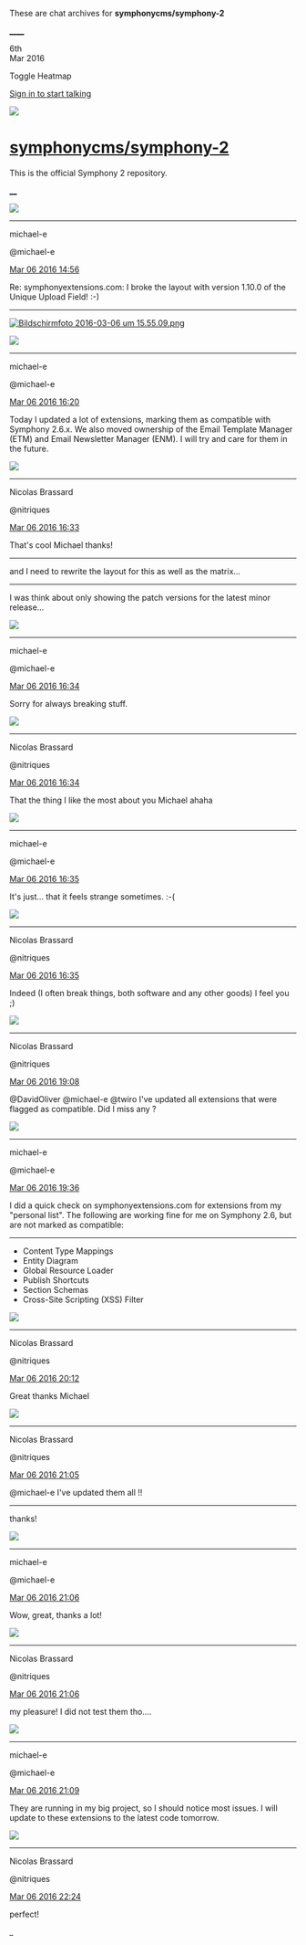 These are chat archives for **symphonycms/symphony-2**

[__](/symphonycms/symphony-2/archives/2016/03/07)[__](/symphonycms/symphony-2/archives/2016/03/05)

6th  
Mar 2016

Toggle Heatmap

[Sign in to start talking](/login?action=login&button=archive-login)

![](https://avatars-02.gitter.im/group/iv/3/57542c45c43b8c601977197e?s=48)

#  [symphonycms/symphony-2](/symphonycms/symphony-2)

This is the official Symphony 2 repository.

[ __](/orgs/symphonycms/rooms "More symphonycms rooms")

![](https://avatars2.githubusercontent.com/u/40072?v=3&s=30)

____

michael-e

@michael-e

[Mar 06 2016
14:56](https://gitter.im/symphonycms/symphony-2?at=56dc451968ddef7764690915)

Re: symphonyextensions.com: I broke the layout with version 1.10.0 of the
Unique Upload Field! :-)

____

[![Bildschirmfoto 2016-03-06 um
15.55.09.png](https://files.gitter.im/symphonycms/symphony-2/NWmu/thumb/Bildschirmfoto-2016-03-06-um-15.55.09.png)](https://files.gitter.im/symphonycms/symphony-2/NWmu/Bildschirmfoto-2016-03-06-um-15.55.09.png)

![](https://avatars2.githubusercontent.com/u/40072?v=3&s=30)

____

michael-e

@michael-e

[Mar 06 2016
16:20](https://gitter.im/symphonycms/symphony-2?at=56dc58d8b0cc3f1b41507f1c)

Today I updated a lot of extensions, marking them as compatible with Symphony
2.6.x. We also moved ownership of the Email Template Manager (ETM) and Email
Newsletter Manager (ENM). I will try and care for them in the future.

![](https://avatars1.githubusercontent.com/u/771169?v=3&s=30)

____

Nicolas Brassard

@nitriques

[Mar 06 2016
16:33](https://gitter.im/symphonycms/symphony-2?at=56dc5bd5a54928411668c939)

That's cool Michael thanks!

____

and I need to rewrite the layout for this as well as the matrix...

____

I was think about only showing the patch versions for the latest minor
release...

![](https://avatars2.githubusercontent.com/u/40072?v=3&s=30)

____

michael-e

@michael-e

[Mar 06 2016
16:34](https://gitter.im/symphonycms/symphony-2?at=56dc5c0312636738357158ec)

Sorry for always breaking stuff.

![](https://avatars1.githubusercontent.com/u/771169?v=3&s=30)

____

Nicolas Brassard

@nitriques

[Mar 06 2016
16:34](https://gitter.im/symphonycms/symphony-2?at=56dc5c1268c077746482deba)

That the thing I like the most about you Michael ahaha

![](https://avatars2.githubusercontent.com/u/40072?v=3&s=30)

____

michael-e

@michael-e

[Mar 06 2016
16:35](https://gitter.im/symphonycms/symphony-2?at=56dc5c42817dfa1e41ecc86f)

It's just... that it feels strange sometimes. :-(

![](https://avatars1.githubusercontent.com/u/771169?v=3&s=30)

____

Nicolas Brassard

@nitriques

[Mar 06 2016
16:35](https://gitter.im/symphonycms/symphony-2?at=56dc5c6f12636738357158fd)

Indeed (I often break things, both software and any other goods) I feel you ;)

![](https://avatars1.githubusercontent.com/u/771169?v=3&s=30)

____

Nicolas Brassard

@nitriques

[Mar 06 2016
19:08](https://gitter.im/symphonycms/symphony-2?at=56dc803319834f3c353543e9)

@DavidOliver @michael-e @twiro I've updated all extensions that were flagged
as compatible. Did I miss any ?

![](https://avatars2.githubusercontent.com/u/40072?v=3&s=30)

____

michael-e

@michael-e

[Mar 06 2016
19:36](https://gitter.im/symphonycms/symphony-2?at=56dc86cc817dfa1e41eccfe3)

I did a quick check on symphonyextensions.com for extensions from my "personal
list". The following are working fine for me on Symphony 2.6, but are not
marked as compatible:

____

  * Content Type Mappings
  * Entity Diagram
  * Global Resource Loader
  * Publish Shortcuts
  * Section Schemas
  * Cross-Site Scripting (XSS) Filter

![](https://avatars1.githubusercontent.com/u/771169?v=3&s=30)

____

Nicolas Brassard

@nitriques

[Mar 06 2016
20:12](https://gitter.im/symphonycms/symphony-2?at=56dc8f12b0cc3f1b415088f2)

Great thanks Michael

![](https://avatars1.githubusercontent.com/u/771169?v=3&s=30)

____

Nicolas Brassard

@nitriques

[Mar 06 2016
21:05](https://gitter.im/symphonycms/symphony-2?at=56dc9bad817dfa1e41ecd3f2)

@michael-e I've updated them all !!

____

thanks!

![](https://avatars2.githubusercontent.com/u/40072?v=3&s=30)

____

michael-e

@michael-e

[Mar 06 2016
21:06](https://gitter.im/symphonycms/symphony-2?at=56dc9bccddfe3d43162828be)

Wow, great, thanks a lot!

![](https://avatars1.githubusercontent.com/u/771169?v=3&s=30)

____

Nicolas Brassard

@nitriques

[Mar 06 2016
21:06](https://gitter.im/symphonycms/symphony-2?at=56dc9be3ddfe3d43162828c1)

my pleasure! I did not test them tho....

![](https://avatars2.githubusercontent.com/u/40072?v=3&s=30)

____

michael-e

@michael-e

[Mar 06 2016
21:09](https://gitter.im/symphonycms/symphony-2?at=56dc9c8bddfe3d43162828e5)

They are running in my big project, so I should notice most issues. I will
update to these extensions to the latest code tomorrow.

![](https://avatars1.githubusercontent.com/u/771169?v=3&s=30)

____

Nicolas Brassard

@nitriques

[Mar 06 2016
22:24](https://gitter.im/symphonycms/symphony-2?at=56dcae1168c077746482edb9)

perfect!

_

